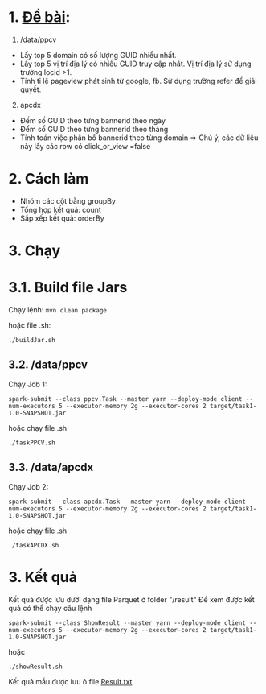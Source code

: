 # 1. [Đề bài](Task.txt):
1. /data/ppcv
- Lấy top 5 domain có số lượng GUID nhiều nhất.
- Lấy top 5 vị trí địa lý có nhiều GUID truy cập nhất. Vị trí địa lý sử dụng trường locid >1.
- Tính tỉ lệ pageview phát sinh từ google, fb. Sử dụng trường refer để giải quyết.
2. apcdx
- Đếm số  GUID theo từng bannerid theo ngày
- Đếm số  GUID theo từng bannerid theo tháng
- Tính toán việc phân bổ bannerid theo từng domain
  => Chú ý, các dữ liệu này lấy các row có click_or_view =false

# 2. Cách làm
- Nhóm các cột bằng groupBy 
- Tổng hợp kết quả: count
- Sắp xếp kết quả: orderBy

# 3. Chạy
# 3.1. Build file Jars
Chạy lệnh:
`mvn clean package`

hoặc file .sh:

`./buildJar.sh`


## 3.2. /data/ppcv
Chạy Job 1:

`spark-submit --class ppcv.Task --master yarn --deploy-mode client --num-executors 5 --executor-memory 2g --executor-cores 2 target/task1-1.0-SNAPSHOT.jar`

hoặc chạy file .sh

`./taskPPCV.sh`

## 3.3. /data/apcdx
Chạy Job 2:

`spark-submit --class apcdx.Task --master yarn --deploy-mode client --num-executors 5 --executor-memory 2g --executor-cores 2 target/task1-1.0-SNAPSHOT.jar`

hoặc chạy file .sh

`./taskAPCDX.sh`

# 3. Kết quả
Kết quả được lưu dưới dạng file Parquet ở folder "/result"
Để xem được kết quả có thể chạy câu lệnh

`spark-submit --class ShowResult --master yarn --deploy-mode client --num-executors 5 --executor-memory 2g --executor-cores 2 target/task1-1.0-SNAPSHOT.jar`

hoặc

`./showResult.sh`

Kết quả mẫu được lưu ỏ file [Result.txt](Result.txt)

